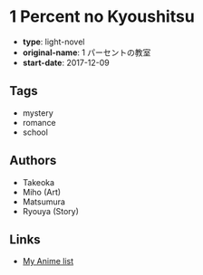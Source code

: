 # 1 Percent no Kyoushitsu

-   **type**: light-novel
-   **original-name**: 1 パーセントの教室
-   **start-date**: 2017-12-09

## Tags

-   mystery
-   romance
-   school

## Authors

-   Takeoka
-   Miho (Art)
-   Matsumura
-   Ryouya (Story)

## Links

-   [My Anime list](https://myanimelist.net/manga/111577/1_Percent_no_Kyoushitsu)
